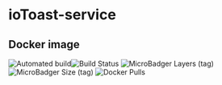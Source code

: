 # ioToast-service
## Docker image
![Automated build](https://img.shields.io/docker/cloud/automated/akyakya/iotoast-service?style=flat-square)![Build Status](https://img.shields.io/docker/cloud/build/akyakya/iotoast-service?label=&style=flat-square) ![MicroBadger Layers (tag)](https://img.shields.io/microbadger/layers/akyakya/iotoast-service/latest?style=flat-square) ![MicroBadger Size (tag)](https://img.shields.io/microbadger/image-size/akyakya/iotoast-service/latest?style=flat-square) ![Docker Pulls](https://img.shields.io/docker/pulls/akyakya/iotoast-service?style=flat-square)
